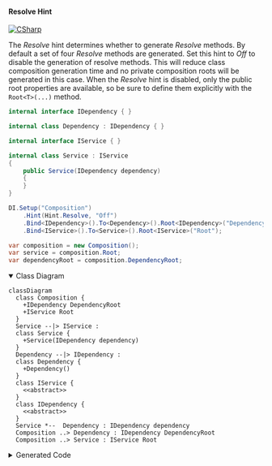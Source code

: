 #### Resolve Hint

[![CSharp](https://img.shields.io/badge/C%23-code-blue.svg)](../tests/Pure.DI.UsageTests/Hints/ResolveHintScenario.cs)

The _Resolve_ hint determines whether to generate _Resolve_ methods. By default a set of four _Resolve_ methods are generated. Set this hint to _Off_ to disable the generation of resolve methods. This will reduce class composition generation time and no private composition roots will be generated in this case. When the _Resolve_ hint is disabled, only the public root properties are available, so be sure to define them explicitly with the `Root<T>(...)` method.

```c#
internal interface IDependency { }

internal class Dependency : IDependency { }

internal interface IService { }

internal class Service : IService
{
    public Service(IDependency dependency)
    {
    }
}

DI.Setup("Composition")
    .Hint(Hint.Resolve, "Off")
    .Bind<IDependency>().To<Dependency>().Root<IDependency>("DependencyRoot")
    .Bind<IService>().To<Service>().Root<IService>("Root");

var composition = new Composition();
var service = composition.Root;
var dependencyRoot = composition.DependencyRoot;
```

<details open>
<summary>Class Diagram</summary>

```mermaid
classDiagram
  class Composition {
    +IDependency DependencyRoot
    +IService Root
  }
  Service --|> IService : 
  class Service {
    +Service(IDependency dependency)
  }
  Dependency --|> IDependency : 
  class Dependency {
    +Dependency()
  }
  class IService {
    <<abstract>>
  }
  class IDependency {
    <<abstract>>
  }
  Service *--  Dependency : IDependency dependency
  Composition ..> Dependency : IDependency DependencyRoot
  Composition ..> Service : IService Root
```

</details>

<details>
<summary>Generated Code</summary>

```c#
partial class Composition
{
  public Composition()
  {
  }
  
  internal Composition(Composition parent)
  {
  }
  
  #region Composition Roots
  public Pure.DI.UsageTests.Hints.ResolveHintScenario.IDependency DependencyRoot
  {
    [global::System.Runtime.CompilerServices.MethodImpl((global::System.Runtime.CompilerServices.MethodImplOptions)0x300)]
    get
    {
      Pure.DI.UsageTests.Hints.ResolveHintScenario.Dependency v74Local2F5BCD = new Pure.DI.UsageTests.Hints.ResolveHintScenario.Dependency();
      return v74Local2F5BCD;
    }
  }
  
  public Pure.DI.UsageTests.Hints.ResolveHintScenario.IService Root
  {
    [global::System.Runtime.CompilerServices.MethodImpl((global::System.Runtime.CompilerServices.MethodImplOptions)0x300)]
    get
    {
      Pure.DI.UsageTests.Hints.ResolveHintScenario.Dependency v76Local2F5BCD = new Pure.DI.UsageTests.Hints.ResolveHintScenario.Dependency();
      Pure.DI.UsageTests.Hints.ResolveHintScenario.Service v75Local2F5BCD = new Pure.DI.UsageTests.Hints.ResolveHintScenario.Service(v76Local2F5BCD);
      return v75Local2F5BCD;
    }
  }
  #endregion
  
  #region API
  #endregion
  
  public override string ToString()
  {
    return
      "classDiagram\n" +
        "  class Composition {\n" +
          "    +IDependency DependencyRoot\n" +
          "    +IService Root\n" +
        "  }\n" +
        "  Service --|> IService : \n" +
        "  class Service {\n" +
          "    +Service(IDependency dependency)\n" +
        "  }\n" +
        "  Dependency --|> IDependency : \n" +
        "  class Dependency {\n" +
          "    +Dependency()\n" +
        "  }\n" +
        "  class IService {\n" +
          "    <<abstract>>\n" +
        "  }\n" +
        "  class IDependency {\n" +
          "    <<abstract>>\n" +
        "  }\n" +
        "  Service *--  Dependency : IDependency dependency\n" +
        "  Composition ..> Dependency : IDependency DependencyRoot\n" +
        "  Composition ..> Service : IService Root";
  }
}
```

</details>

